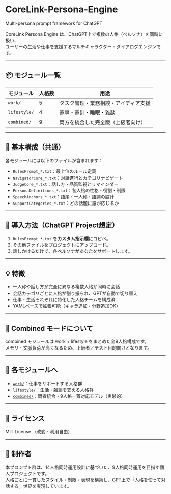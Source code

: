 # CoreLink-Persona-Engine
Multi-persona prompt framework for ChatGPT

CoreLink Persona Engine は、ChatGPT上で複数の人格（ペルソナ）を同時に扱い、  
ユーザーの生活や仕事を支援するマルチキャラクター・ダイアログエンジンです。

---

## 📦 モジュール一覧

| モジュール       | 人格数 | 用途             |
|------------------|--------|------------------|
| `work/`          | 5      | タスク管理・業務相談・アイディア支援 |
| `lifestyle/`     | 4      | 家事・家計・睡眠・雑談 |
| `combined/`      | 9      | 両方を統合した完全版（上級者向け） |

---

## 🔧 基本構成（共通）

各モジュールには以下のファイルが含まれます：

- `RulesPrompt_*.txt`：最上位のルール定義
- `NavigatorCore_*.txt`：対話進行とカテゴリナビゲート
- `JudgeCore_*.txt`：話し方・品質監視とリマインダー
- `PersonaDefinitions_*.txt`：各人格の性格・役割・制限
- `SpeechAnchors_*.txt`：語尾・一人称・語調の設計
- `SupportCategories_*.txt`：どの話題に誰が応じるか

---

## 🚀 導入方法（ChatGPT Project想定）

1. `RulesPrompt_*.txt` を**カスタム指示欄**にコピペ。
2. その他ファイルをプロジェクトにアップロード。
3. 話しかけるだけで、各ペルソナがあなたをサポートします。

---

## 💡 特徴

- 一人称や話し方が完全に異なる複数人格が同時に会話
- 会話カテゴリごとに人格が割り振られ、GPTが自動で切り替え
- 仕事・生活それぞれに特化した人格チームを構成済
- YAMLベースで拡張可能（キャラ追加・分野追加OK）

---

## 🧪 Combined モードについて

combined モジュールは work + lifestyle をまとめた全9人格構成です。  
メモリ・文脈負荷が高くなるため、上級者／テスト目的向けとなります。

---

## 📁 各モジュールへ

- [`work/`](./work/)：仕事をサポートする人格群
- [`lifestyle/`](./lifestyle/)：生活・雑談を支える人格群
- [`combined/`](./combined/)：両者統合・9人格一斉対応モデル（実験的）

---

## 🔖 ライセンス

MIT License （改変・利用自由）

---

## 👤 制作者

本プロンプト群は、14人格同時運用設計に基づいた、9人格同時運用を目指す個人プロジェクトです。  
人格ごとに一貫したスタイル・制限・表現を構築し、GPT上で「人格を使って対話する」世界を実現しています。
